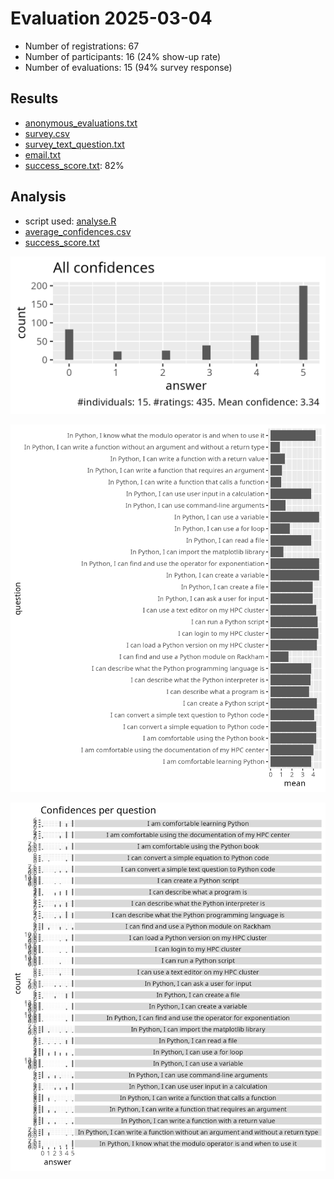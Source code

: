 # Evaluation 2025-03-04

- Number of registrations: 67
- Number of participants: 16 (24% show-up rate)
- Number of evaluations:  15 (94% survey response)

## Results

- [anonymous_evaluations.txt](anonymous_evaluations.txt)
- [survey.csv](survey.csv)
- [survey_text_question.txt](survey_text_question.txt)
- [email.txt](email.txt)
- [success_score.txt](success_score.txt): 82%

## Analysis

- script used: [analyse.R](analyse.R)
- [average_confidences.csv](average_confidences.csv)
- [success_score.txt](success_score.txt)

![all_confidences.png](all_confidences.png)

![average_confidences_per_question.png](average_confidences_per_question.png)

![confidences_per_question.png](confidences_per_question.png)
